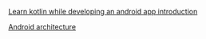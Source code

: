 [Learn kotlin while developing an android app introduction]( https://android.jlelse.eu/learn-kotlin-while-developing-an-android-app-introduction-567e21ff9664)

[Android architecture](https://github.com/googlesamples/android-architecture/tree/dev-todo-mvp-kotlin/)